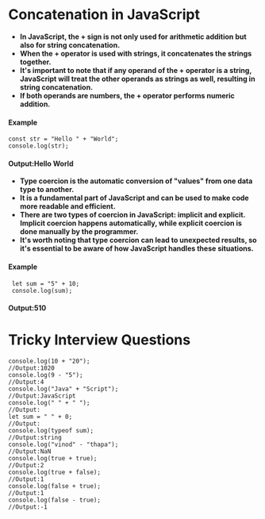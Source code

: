 # Concatenation in JavaScript
- **In JavaScript, the + sign is not only used for arithmetic addition but also for string concatenation.**
- **When the + operator is used with strings, it concatenates the strings together.**
- **It's important to note that if any operand of the + operator is a string, JavaScript will treat the other operands as strings as well, resulting in string concatenation.**
- **If both operands are numbers, the + operator performs numeric addition.**
#### Example
```
const str = "Hello " + "World";
console.log(str);
```
#### Output:Hello World
- **Type coercion is the automatic conversion of "values" from one data type to another.**
- **It is a fundamental part of JavaScript and can be used to make code more readable and efficient.**
- **There are two types of coercion in JavaScript: implicit and explicit. Implicit coercion happens automatically, while explicit coercion is done manually by the programmer.**
- **It's worth noting that type coercion can lead to unexpected results, so it's essential to be aware of how JavaScript handles these situations.**
#### Example
```
 let sum = "5" + 10;
 console.log(sum);
```
#### Output:510

# Tricky Interview Questions
```
console.log(10 + "20");
//Output:1020
console.log(9 - "5");
//Output:4
console.log("Java" + "Script");
//Output:JavaScript
console.log(" " + " ");
//Output:
let sum = " " + 0;
//Output:
console.log(typeof sum);
//Output:string
console.log("vinod" - "thapa");
//Output:NaN
console.log(true + true);
//Output:2
console.log(true + false);
//Output:1
console.log(false + true);
//Output:1
console.log(false - true);
//Output:-1
```
